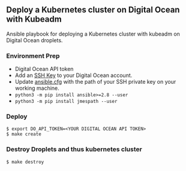 ## Deploy a Kubernetes cluster on Digital Ocean with Kubeadm

Ansible playbook for deploying a Kubernetes cluster with kubeadm on Digital Ocean droplets.

### Environment Prep
- Digital Ocean API token
- Add an [SSH Key](https://cloud.digitalocean.com/account/security) to your Digital Ocean account.
- Update [ansible.cfg](ansible.cfg) with the path of your SSH private key on your working machine.
- `python3 -m pip install ansible>=2.8 --user`
- `python3 -m pip install jmespath --user`

### Deploy
```
$ export DO_API_TOKEN=<YOUR DIGITAL OCEAN API TOKEN>
$ make create
```

### Destroy Droplets and thus kubernetes cluster
```
$ make destroy
```
